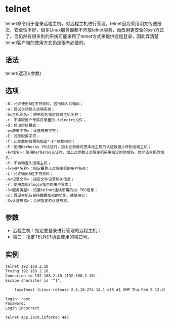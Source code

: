 # telnet

telnet命令用于登录远程主机，对远程主机进行管理。telnet因为采用明文传送报文，安全性不好，很多Linux服务器都不开放telnet服务，而改用更安全的ssh方式了。但仍然有很多别的系统可能采用了telnet方式来提供远程登录，因此弄清楚telnet客户端的使用方式仍是很有必要的。

## 语法

telnet(选项)(参数)

## 选项

	-8：允许使用8位字符资料，包括输入与输出；
	-a：尝试自动登入远端系统；
	-b<主机别名>：使用别名指定远端主机名称；
	-c：不读取用户专属目录里的.telnetrc文件；
	-d：启动排错模式；
	-e<脱离字符>：设置脱离字符；
	-E：滤除脱离字符；
	-f：此参数的效果和指定"-F"参数相同；
	-F：使用Kerberos V5认证时，加上此参数可把本地主机的认证数据上传到远端主机；
	-k<域名>：使用Kerberos认证时，加上此参数让远端主机采用指定的领域名，而非该主机的域名；
	-K：不自动登入远端主机；
	-l<用户名称>：指定要登入远端主机的用户名称；
	-L：允许输出8位字符资料；
	-n<记录文件>：指定文件记录相关信息；
	-r：使用类似rlogin指令的用户界面；
	-S<服务类型>：设置telnet连线所需的ip TOS信息；
	-x：假设主机有支持数据加密的功能，就使用它；
	-X<认证形态>：关闭指定的认证形态。

## 参数

* 远程主机：指定要登录进行管理的远程主机；
* 端口：指定TELNET协议使用的端口号。

## 实例

~~~html
telnet 192.168.2.10
Trying 192.168.2.10...
Connected to 192.168.2.10 (192.168.2.10).
Escape character is '^]'.

    localhost (Linux release 2.6.18-274.18.1.el5 #1 SMP Thu Feb 9 12:45:44 EST 2012) (1)

login: root
Password: 
Login incorrect
~~~

	telnet app.iacm.informac 443